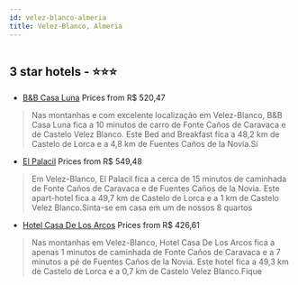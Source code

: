 ```yaml
---
id: velez-blanco-almeria
title: Velez-Blanco, Almeria
---
```


<center><img src="https://i.travelapi.com/hotels/43000000/42010000/42005100/42005014/f7216f52_z.jpg" alt="" /></center>


##  3 star hotels - ⭐️⭐️⭐️

-    [B&B Casa Luna](https://www.hurb.com/br/aud/https://www.hurb.com/br/hotels/velez-blanco/b-b-casa-luna-HT-EYH5?cmp=18055) Prices from R$ 520,47
   > Nas montanhas e com excelente localização em Velez-Blanco, B&B Casa Luna fica a 10 minutos de carro de Fonte Caños de Caravaca e de Castelo Velez Blanco.  Este Bed and Breakfast fica a 48,2 km de Castelo de Lorca e a 4,8 km de Fuentes Caños de la Novia.Si
-    [El Palacil](https://www.hurb.com/br/aud/https://www.hurb.com/br/hotels/velez-blanco/el-palacil-HT-QGVK?cmp=18055) Prices from R$ 549,48
   > Em Velez-Blanco, El Palacil fica a cerca de 15 minutos de caminhada de Fonte Caños de Caravaca e de Fuentes Caños de la Novia.  Este apart-hotel fica a 49,7 km de Castelo de Lorca e a 1 km de Castelo Velez Blanco.Sinta-se em casa em um de nossos 8 quartos
-    [Hotel Casa De Los Arcos](https://www.hurb.com/br/aud/https://www.hurb.com/br/hotels/velez-blanco/hotel-casa-de-los-arcos-HT-EZDH?cmp=18055) Prices from R$ 426,61
   > Nas montanhas em Velez-Blanco, Hotel Casa De Los Arcos fica a apenas 1 minutos de caminhada de Fonte Caños de Caravaca e a 7 minutos a pé de Fuentes Caños de la Novia.  Este hotel fica a 49,3 km de Castelo de Lorca e a 0,7 km de Castelo Velez Blanco.Fique

